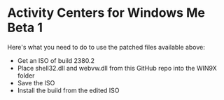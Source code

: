# Activity Centers for Windows Me Beta 1
Here's what you need to do to use the patched files available above:
- Get an ISO of build 2380.2
- Place shell32.dll and webvw.dll from this GitHub repo into the WIN9X folder
- Save the ISO
- Install the build from the edited ISO
